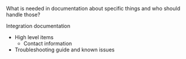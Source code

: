 What is needed in documentation about specific things and who should handle those?

Integration documentation
- High level items
  - Contact information
- Troubleshooting guide and known issues
